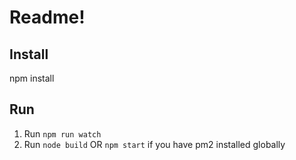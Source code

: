 # Readme!

## Install

npm install

## Run

1. Run `npm run watch`
2. Run `node build` OR `npm start` if you have pm2 installed globally